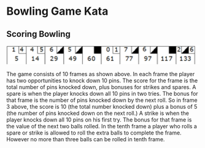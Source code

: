 # Bowling Game Kata

## Scoring Bowling

![Scoring](./scoring-bowling.png)

The game consists of 10 frames as shown above. In each frame the player has two opportunities to knock down 10 pins. The score for the frame is the total number of pins knocked down, plus bonuses for strikes and spares.
A spare is when the player knocks down all 10 pins in two tries. The bonus for that frame is the number of pins knocked down by the next roll. So in frame 3 above, the score is 10 (the total number knocked down) plus a bonus of 5 (the number of pins knocked down on the next roll.)
A strike is when the player knocks down all 10 pins on his first try. The bonus for that frame is the value of the next two balls rolled.
In the tenth frame a player who rolls a spare or strike is allowed to roll the extra balls to complete the frame. However no more than three balls can be rolled in tenth frame.